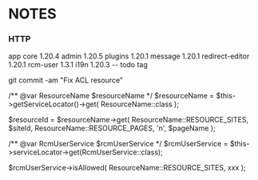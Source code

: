 NOTES
=====



### HTTP ### 

app
core 1.20.4
admin 1.20.5
plugins 1.20.1
message 1.20.1
redirect-editor 1.20.1
rcm-user 1.3.1
i19n 1.20.3 -- todo tag

git commit -am "Fix ACL resource"

/** @var ResourceName $resourceName */
$resourceName = $this->getServiceLocator()->get(
    ResourceName::class
);

$resourceId = $resourceName->get(
    ResourceName::RESOURCE_SITES,
    $siteId,
    ResourceName::RESOURCE_PAGES,
    'n',
    $pageName
);


/** @var RcmUserService $rcmUserService */
$rcmUserService = $this->serviceLocator->get(RcmUserService::class);

$rcmUserService->isAllowed(
    ResourceName::RESOURCE_SITES,
    xxx
);
